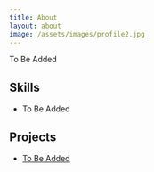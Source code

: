 ```yaml
---
title: About
layout: about
image: /assets/images/profile2.jpg
---
```

To Be Added

## Skills
* To Be Added

## Projects
* [To Be Added](https://github.com/LoganTHarvell)
